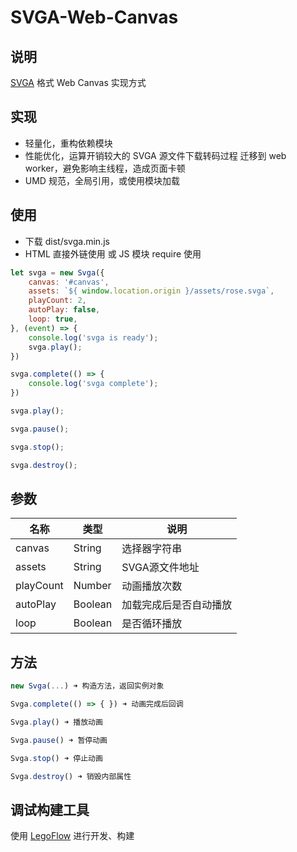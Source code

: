 # SVGA-Web-Canvas

## 说明

[SVGA](http://code.yy.com/ued/SVGA-Format) 格式 Web Canvas 实现方式

## 实现

* 轻量化，重构依赖模块
* 性能优化，运算开销较大的 SVGA 源文件下载转码过程 迁移到 web worker，避免影响主线程，造成页面卡顿
* UMD 规范，全局引用，或使用模块加载


## 使用

* 下载 dist/svga.min.js
* HTML 直接外链使用 或 JS 模块 require 使用

```js
let svga = new Svga({
	canvas: '#canvas',
	assets: `${ window.location.origin }/assets/rose.svga`,
	playCount: 2,
	autoPlay: false,
	loop: true,
}, (event) => {
	console.log('svga is ready');
	svga.play();
})

svga.complete(() => {
	console.log('svga complete');
})

svga.play();

svga.pause();

svga.stop();

svga.destroy();
```

## 参数

| 名称 | 类型 | 说明 |
|-----|------|-----|
| canvas | String | 选择器字符串 |
| assets | String | SVGA源文件地址 |
| playCount | Number | 动画播放次数 |
| autoPlay | Boolean | 加载完成后是否自动播放 |
| loop | Boolean | 是否循环播放 |

## 方法

```js
new Svga(...) ➜ 构造方法，返回实例对象

Svga.complete(() => { }) ➜ 动画完成后回调

Svga.play() ➜ 播放动画

Svga.pause() ➜ 暂停动画

Svga.stop() ➜ 停止动画

Svga.destroy() ➜ 销毁内部属性
```

## 调试构建工具

使用 [LegoFlow](http://uedfe.yypm.com/md/book/LegoFlow/) 进行开发、构建
